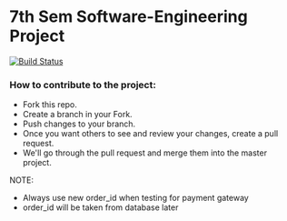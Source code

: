 # 7th Sem Software-Engineering Project #

[![Build Status](https://travis-ci.org/ganesh-k13/SE-B5.svg?branch=master)](https://travis-ci.org/ganesh-k13/SE-B5)

### How to contribute to the project: ###

* Fork this repo.
* Create a branch in your Fork.
* Push changes to your branch.
* Once you want others to see and review your changes, create a pull request.
* We'll go through the pull request and merge them into the master project.

NOTE:
* Always use new order_id when testing for payment gateway
* order_id will be taken from database later
